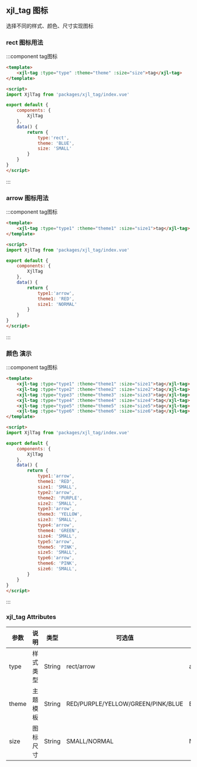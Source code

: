 <script>
    import baseVue from './import.js'

    export default baseVue
</script>
## xjl_tag 图标
选择不同的样式、颜色、尺寸实现图标
### rect 图标用法
:::component tag图标
```html
<template>
    <xjl-tag :type="type" :theme="theme" :size="size">tag</xjl-tag>
</template>

<script>
import XjlTag from 'packages/xjl_tag/index.vue'

export default {
    components: {
        XjlTag
    },
    data() {
        return {
            type:'rect',
            theme: 'BLUE',
            size: 'SMALL'
        }
    }
}
</script>
```
:::

### arrow 图标用法
:::component tag图标
```html
<template>
    <xjl-tag :type="type1" :theme="theme1" :size="size1">tag</xjl-tag>
</template>

<script>
import XjlTag from 'packages/xjl_tag/index.vue'

export default {
    components: {
        XjlTag
    },
    data() {
        return {
            type1:'arrow',
            theme1: 'RED',
            size1: 'NORMAL'
        }
    }
}
</script>
```
:::

###  颜色 演示
:::component tag图标
```html
<template>
    <xjl-tag :type="type1" :theme="theme1" :size="size1">tag</xjl-tag>
    <xjl-tag :type="type2" :theme="theme2" :size="size2">tag</xjl-tag>
    <xjl-tag :type="type3" :theme="theme3" :size="size3">tag</xjl-tag>
    <xjl-tag :type="type4" :theme="theme4" :size="size4">tag</xjl-tag>
    <xjl-tag :type="type5" :theme="theme5" :size="size5">tag</xjl-tag>
    <xjl-tag :type="type6" :theme="theme6" :size="size6">tag</xjl-tag>
</template>

<script>
import XjlTag from 'packages/xjl_tag/index.vue'

export default {
    components: {
        XjlTag
    },
    data() {
        return {
            type1:'arrow',
            theme1: 'RED',
            size1: 'SMALL',
            type2:'arrow',
            theme2: 'PURPLE',
            size2: 'SMALL',
            type3:'arrow',
            theme3: 'YELLOW',
            size3: 'SMALL',
            type4:'arrow',
            theme4: 'GREEN',
            size4: 'SMALL',
            type5:'arrow',
            theme5: 'PINK',
            size5: 'SMALL',
            type6:'arrow',
            theme6: 'PINK',
            size6: 'SMALL',
        }
    }
}
</script>
```
:::

### xjl_tag Attributes

| 参数          | 说明            | 类型            | 可选值                 | 默认值   |
|------------- |---------------- |---------------- |---------------------- |-------- |
| type | 样式类型 | String | rect/arrow | arrow |
| theme | 主题模板 | String | RED/PURPLE/YELLOW/GREEN/PINK/BLUE | BLUE |
| size | 图标尺寸 | String | SMALL/NORMAL | NORMAL |

